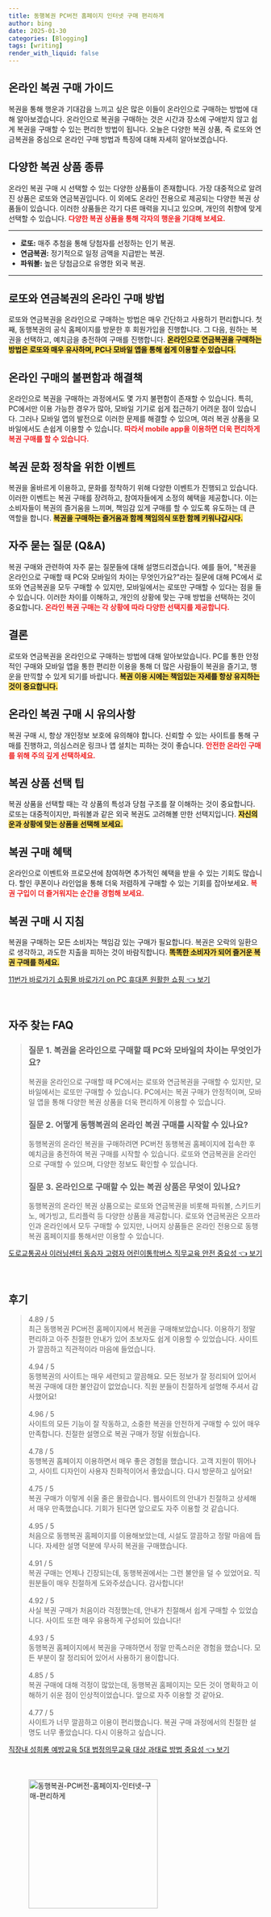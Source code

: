 ```yaml
---
title: 동행복권 PC버전 홈페이지 인터넷 구매 편리하게
author: bing
date: 2025-01-30
categories: [Blogging]
tags: [writing]
render_with_liquid: false
---
```



<h2 id='온라인_복권_구매_가이드'>온라인 복권 구매 가이드</h2>

<p>복권을 통해 행운과 기대감을 느끼고 싶은 많은 이들이 온라인으로 구매하는 방법에 대해 알아보겠습니다. 온라인으로 복권을 구매하는 것은 시간과 장소에 구애받지 않고 쉽게 복권을 구매할 수 있는 편리한 방법이 됩니다. 오늘은 다양한 복권 상품, 즉 로또와 연금복권을 중심으로 온라인 구매 방법과 특징에 대해 자세히 알아보겠습니다.</p>

<h2 id='복권_상품_종류'>다양한 복권 상품 종류</h2>

<p>온라인 복권 구매 시 선택할 수 있는 다양한 상품들이 존재합니다. 가장 대중적으로 알려진 상품은 로또와 연금복권입니다. 이 외에도 온라인 전용으로 제공되는 다양한 복권 상품들이 있습니다. 이러한 상품들은 각기 다른 매력을 지니고 있으며, 개인의 취향에 맞게 선택할 수 있습니다. <b><span style="color: #ee2323;">다양한 복권 상품을 통해 각자의 행운을 기대해 보세요.</span></b></p>

<hr />

<ul>
    <li><b>로또:</b> 매주 추첨을 통해 당첨자를 선정하는 인기 복권.</li>
    <li><b>연금복권:</b> 정기적으로 일정 금액을 지급받는 복권.</li>
    <li><b>파워볼:</b> 높은 당첨금으로 유명한 외국 복권.</li>
</ul>

<hr />

<h2 id='로또_및_연금복권_구매_방법'>로또와 연금복권의 온라인 구매 방법</h2>

<p>로또와 연금복권을 온라인으로 구매하는 방법은 매우 간단하고 사용하기 편리합니다. 첫째, 동행복권의 공식 홈페이지를 방문한 후 회원가입을 진행합니다. 그 다음, 원하는 복권을 선택하고, 예치금을 충전하여 구매를 진행합니다. <b><span style="background-color: #ffe066;">온라인으로 연금복권을 구매하는 방법은 로또와 매우 유사하며, PC나 모바일 앱을 통해 쉽게 이용할 수 있습니다.</span></b></p>

<h2 id='온라인_구매의_장단점'>온라인 구매의 불편함과 해결책</h2>

<p>온라인으로 복권을 구매하는 과정에서도 몇 가지 불편함이 존재할 수 있습니다. 특히, PC에서만 이용 가능한 경우가 많아, 모바일 기기로 쉽게 접근하기 어려운 점이 있습니다. 그러나 모바일 앱의 발전으로 이러한 문제를 해결할 수 있으며, 여러 복권 상품을 모바일에서도 손쉽게 이용할 수 있습니다. <b><span style="color: #ee2323;">따라서 mobile app을 이용하면 더욱 편리하게 복권 구매를 할 수 있습니다.</span></b></p>

<h2 id='복권_문화_정착을_위한_이벤트'>복권 문화 정착을 위한 이벤트</h2>

<p>복권을 올바르게 이용하고, 문화를 정착하기 위해 다양한 이벤트가 진행되고 있습니다. 이러한 이벤트는 복권 구매를 장려하고, 참여자들에게 소정의 혜택을 제공합니다. 이는 소비자들이 복권의 즐거움을 느끼며, 책임감 있게 구매를 할 수 있도록 유도하는 데 큰 역할을 합니다. <b><span style="background-color: #ffe066;">복권을 구매하는 즐거움과 함께 책임의식 또한 함께 키워나갑시다.</span></b></p>

<h2 id='자주_묻는_질문'>자주 묻는 질문 (Q&A)</h2>

<p>복권 구매와 관련하여 자주 묻는 질문들에 대해 설명드리겠습니다. 예를 들어, "복권을 온라인으로 구매할 때 PC와 모바일의 차이는 무엇인가요?"라는 질문에 대해 PC에서 로또와 연금복권을 모두 구매할 수 있지만, 모바일에서는 로또만 구매할 수 있다는 점을 들 수 있습니다. 이러한 차이를 이해하고, 개인의 상황에 맞는 구매 방법을 선택하는 것이 중요합니다. <b><span style="color: #ee2323;">온라인 복권 구매는 각 상황에 따라 다양한 선택지를 제공합니다.</span></b></p>

<h2 id='결론'>결론</h2>

<p>로또와 연금복권을 온라인으로 구매하는 방법에 대해 알아보았습니다. PC를 통한 안정적인 구매와 모바일 앱을 통한 편리한 이용을 통해 더 많은 사람들이 복권을 즐기고, 행운을 만끽할 수 있게 되기를 바랍니다. <b><span style="background-color: #ffe066;">복권 이용 시에는 책임있는 자세를 항상 유지하는 것이 중요합니다.</span></b></p>

<h2 id='온라인_복권_구매_시_유의사항'>온라인 복권 구매 시 유의사항</h2>

<p>복권 구매 시, 항상 개인정보 보호에 유의해야 합니다. 신뢰할 수 있는 사이트를 통해 구매를 진행하고, 의심스러운 링크나 앱 설치는 피하는 것이 좋습니다. <b><span style="color: #ee2323;">안전한 온라인 구매를 위해 주의 깊게 선택하세요.</span></b></p>

<h2 id='복권_상품_선택_팁'>복권 상품 선택 팁</h2>

<p>복권 상품을 선택할 때는 각 상품의 특성과 당첨 구조를 잘 이해하는 것이 중요합니다. 로또는 대중적이지만, 파워볼과 같은 외국 복권도 고려해볼 만한 선택지입니다. <b><span style="background-color: #ffe066;">자신의 운과 상황에 맞는 상품을 선택해 보세요.</span></b></p>

<h2 id='복권_구매_혜택'>복권 구매 혜택</h2>

<p>온라인으로 이벤트와 프로모션에 참여하면 추가적인 혜택을 받을 수 있는 기회도 많습니다. 할인 쿠폰이나 라인업을 통해 더욱 저렴하게 구매할 수 있는 기회를 잡아보세요. <b><span style="color: #ee2323;">복권 구입이 더 즐거워지는 순간을 경험해 보세요.</span></b></p>

<h2 id='복권_구매_지침'>복권 구매 시 지침</h2>

<p>복권을 구매하는 모든 소비자는 책임감 있는 구매가 필요합니다. 복권은 오락의 일환으로 생각하고, 과도한 지출을 피하는 것이 바람직합니다. <b><span style="background-color: #ffe066;">똑똑한 소비자가 되어 즐거운 복권 구매를 하세요.</span></b></p>


<p><a class="click-button" title="11번가 바로가기 쇼핑몰 바로가기 on PC 휴대폰 원활한 쇼핑" href="https://greenforu.github.io/posts/11%EB%B2%88%EA%B0%80-%EB%B0%94%EB%A1%9C%EA%B0%80%EA%B8%B0-%EC%87%BC%ED%95%91%EB%AA%B0-%EB%B0%94%EB%A1%9C%EA%B0%80%EA%B8%B0-on-PC-%ED%9C%B4%EB%8C%80%ED%8F%B0-%EC%9B%90%ED%99%9C%ED%95%9C-%EC%87%BC%ED%95%91/" rel="dofollow">11번가 바로가기 쇼핑몰 바로가기 on PC 휴대폰 원활한 쇼핑 👈 보기</a></p><br>
<h2 id='자주_찾는_FAQ'>자주 찾는 FAQ</h2>
<div itemscope="" itemtype="https://schema.org/FAQPage"> 
<blockquote> 
<div itemscope="" itemprop="mainEntity" itemtype="https://schema.org/Question"> 
<h3 itemprop="name">질문 1. 복권을 온라인으로 구매할 때 PC와 모바일의 차이는 무엇인가요?</h3> 
<div itemscope="" itemprop="acceptedAnswer" itemtype="https://schema.org/Answer"> 
<span itemprop="text"> 
<p>복권을 온라인으로 구매할 때 PC에서는 로또와 연금복권을 구매할 수 있지만, 모바일에서는 로또만 구매할 수 있습니다. PC에서는 복권 구매가 안정적이며, 모바일 앱을 통해 다양한 복권 상품을 더욱 편리하게 이용할 수 있습니다.</p> 
</span> 
</div> 
</div> 
<div itemscope="" itemprop="mainEntity" itemtype="https://schema.org/Question"> 
<h3 itemprop="name">질문 2. 어떻게 동행복권의 온라인 복권 구매를 시작할 수 있나요?</h3> 
<div itemscope="" itemprop="acceptedAnswer" itemtype="https://schema.org/Answer"> 
<span itemprop="text"> 
<p>동행복권의 온라인 복권을 구매하려면 PC버전 동행복권 홈페이지에 접속한 후 예치금을 충전하여 복권 구매를 시작할 수 있습니다. 로또와 연금복권을 온라인으로 구매할 수 있으며, 다양한 정보도 확인할 수 있습니다.</p> 
</span> 
</div> 
</div> 
<div itemscope="" itemprop="mainEntity" itemtype="https://schema.org/Question"> 
<h3 itemprop="name">질문 3. 온라인으로 구매할 수 있는 복권 상품은 무엇이 있나요?</h3> 
<div itemscope="" itemprop="acceptedAnswer" itemtype="https://schema.org/Answer"> 
<span itemprop="text"> 
<p>동행복권의 온라인 복권 상품으로는 로또와 연금복권을 비롯해 파워볼, 스키드키노, 메가빙고, 트리플럭 등 다양한 상품을 제공합니다. 로또와 연금복권은 오프라인과 온라인에서 모두 구매할 수 있지만, 나머지 상품들은 온라인 전용으로 동행복권 홈페이지를 통해서만 이용할 수 있습니다.</p> 
</span> 
</div> 
</div> 
</blockquote> 
</div>
<p><a class="click-button" title="도로교통공사 이러닝센터 동승자 고령자 어린이통학버스 직무교육 안전 중요성" href="https://greenforu.github.io/posts/%EB%8F%84%EB%A1%9C%EA%B5%90%ED%86%B5%EA%B3%B5%EC%82%AC-%EC%9D%B4%EB%9F%AC%EB%8B%9D%EC%84%BC%ED%84%B0-%EB%8F%99%EC%8A%B9%EC%9E%90-%EA%B3%A0%EB%A0%B9%EC%9E%90-%EC%96%B4%EB%A6%B0%EC%9D%B4%ED%86%B5%ED%95%99%EB%B2%84%EC%8A%A4-%EC%A7%81%EB%AC%B4%EA%B5%90%EC%9C%A1-%EC%95%88%EC%A0%84-%EC%A4%91%EC%9A%94%EC%84%B1/" rel="dofollow">도로교통공사 이러닝센터 동승자 고령자 어린이통학버스 직무교육 안전 중요성 👈 보기</a></p><br>
<h2 id='후기'>후기</h2>
<div itemscope itemtype="https://schema.org/Product">
  <blockquote>
  <div itemprop="review" itemscope itemtype="https://schema.org/Review">
      <div itemprop="reviewRating" itemscope itemtype="https://schema.org/Rating"> <span itemprop="ratingValue">4.89</span> / <span itemprop="bestRating">5</span> </div>
      <span itemprop="reviewBody">최근 동행복권 PC버전 홈페이지에서 복권을 구매해보았습니다. 이용하기 정말 편리하고 아주 친절한 안내가 있어 초보자도 쉽게 이용할 수 있었습니다. 사이트가 깔끔하고 직관적이라 마음에 들었습니다.</span>
  </div>
  <br>
  <div itemprop="review" itemscope itemtype="https://schema.org/Review">
      <div itemprop="reviewRating" itemscope itemtype="https://schema.org/Rating"> <span itemprop="ratingValue">4.94</span> / <span itemprop="bestRating">5</span> </div>
      <span itemprop="reviewBody">동행복권의 사이트는 매우 세련되고 깔끔해요. 모든 정보가 잘 정리되어 있어서 복권 구매에 대한 불안감이 없었습니다. 직원 분들이 친절하게 설명해 주셔서 감사했어요!</span>
  </div>
  <br>
  <div itemprop="review" itemscope itemtype="https://schema.org/Review">
      <div itemprop="reviewRating" itemscope itemtype="https://schema.org/Rating"> <span itemprop="ratingValue">4.96</span> / <span itemprop="bestRating">5</span> </div>
      <span itemprop="reviewBody">사이트의 모든 기능이 잘 작동하고, 소중한 복권을 안전하게 구매할 수 있어 매우 만족합니다. 친절한 설명으로 복권 구매가 정말 쉬웠습니다.</span>
  </div>
  <br>
  <div itemprop="review" itemscope itemtype="https://schema.org/Review">
      <div itemprop="reviewRating" itemscope itemtype="https://schema.org/Rating"> <span itemprop="ratingValue">4.78</span> / <span itemprop="bestRating">5</span> </div>
      <span itemprop="reviewBody">동행복권 홈페이지 이용하면서 매우 좋은 경험을 했습니다. 고객 지원이 뛰어나고, 사이트 디자인이 사용자 친화적이어서 좋았습니다. 다시 방문하고 싶어요!</span>
  </div>
  <br>
  <div itemprop="review" itemscope itemtype="https://schema.org/Review">
      <div itemprop="reviewRating" itemscope itemtype="https://schema.org/Rating"> <span itemprop="ratingValue">4.75</span> / <span itemprop="bestRating">5</span> </div>
      <span itemprop="reviewBody">복권 구매가 이렇게 쉬울 줄은 몰랐습니다. 웹사이트의 안내가 친절하고 상세해서 매우 만족했습니다. 기회가 된다면 앞으로도 자주 이용할 것 같습니다.</span>
  </div>
  <br>
  <div itemprop="review" itemscope itemtype="https://schema.org/Review">
      <div itemprop="reviewRating" itemscope itemtype="https://schema.org/Rating"> <span itemprop="ratingValue">4.95</span> / <span itemprop="bestRating">5</span> </div>
      <span itemprop="reviewBody">처음으로 동행복권 홈페이지를 이용해보았는데, 시설도 깔끔하고 정말 마음에 듭니다. 자세한 설명 덕분에 무사히 복권을 구매했습니다.</span>
  </div>
  <br>
  <div itemprop="review" itemscope itemtype="https://schema.org/Review">
      <div itemprop="reviewRating" itemscope itemtype="https://schema.org/Rating"> <span itemprop="ratingValue">4.91</span> / <span itemprop="bestRating">5</span> </div>
      <span itemprop="reviewBody">복권 구매는 언제나 긴장되는데, 동행복권에서는 그런 불안을 덜 수 있었어요. 직원분들이 매우 친절하게 도와주셨습니다. 감사합니다!</span>
  </div>
  <br>
  <div itemprop="review" itemscope itemtype="https://schema.org/Review">
      <div itemprop="reviewRating" itemscope itemtype="https://schema.org/Rating"> <span itemprop="ratingValue">4.92</span> / <span itemprop="bestRating">5</span> </div>
      <span itemprop="reviewBody">사실 복권 구매가 처음이라 걱정했는데, 안내가 친절해서 쉽게 구매할 수 있었습니다. 사이트 또한 매우 유용하게 구성되어 있습니다!</span>
  </div>
  <br>
  <div itemprop="review" itemscope itemtype="https://schema.org/Review">
      <div itemprop="reviewRating" itemscope itemtype="https://schema.org/Rating"> <span itemprop="ratingValue">4.93</span> / <span itemprop="bestRating">5</span> </div>
      <span itemprop="reviewBody">동행복권 홈페이지에서 복권을 구매하면서 정말 만족스러운 경험을 했습니다. 모든 부분이 잘 정리되어 있어서 사용하기 용이합니다.</span>
  </div>
  <br>
  <div itemprop="review" itemscope itemtype="https://schema.org/Review">
      <div itemprop="reviewRating" itemscope itemtype="https://schema.org/Rating"> <span itemprop="ratingValue">4.85</span> / <span itemprop="bestRating">5</span> </div>
      <span itemprop="reviewBody">복권 구매에 대해 걱정이 많았는데, 동행복권 홈페이지는 모든 것이 명확하고 이해하기 쉬운 점이 인상적이었습니다. 앞으로 자주 이용할 것 같아요.</span>
  </div>
  <br>
  <div itemprop="review" itemscope itemtype="https://schema.org/Review">
      <div itemprop="reviewRating" itemscope itemtype="https://schema.org/Rating"> <span itemprop="ratingValue">4.77</span> / <span itemprop="bestRating">5</span> </div>
      <span itemprop="reviewBody">사이트가 너무 깔끔하고 이용이 편리했습니다. 복권 구매 과정에서의 친절한 설명도 너무 좋았습니다. 다시 이용하고 싶습니다.</span>
  </div>
  </blockquote>
</div>
<p><a class="click-button" title="직장내 성희롱 예방교육 5대 법정의무교육 대상 과태료 방법 중요성" href="https://greenforu.github.io/posts/%EC%A7%81%EC%9E%A5%EB%82%B4-%EC%84%B1%ED%9D%AC%EB%A1%B1-%EC%98%88%EB%B0%A9%EA%B5%90%EC%9C%A1-5%EB%8C%80-%EB%B2%95%EC%A0%95%EC%9D%98%EB%AC%B4%EA%B5%90%EC%9C%A1-%EB%8C%80%EC%83%81-%EA%B3%BC%ED%83%9C%EB%A3%8C-%EB%B0%A9%EB%B2%95-%EC%A4%91%EC%9A%94%EC%84%B1/" rel="dofollow">직장내 성희롱 예방교육 5대 법정의무교육 대상 과태료 방법 중요성 👈 보기</a></p><br>
<figure class="image"><img src="https://greenforu.github.io/assets/img/thumbnail/동행복권-PC버전-홈페이지-인터넷-구매-편리하게.webp" alt="동행복권-PC버전-홈페이지-인터넷-구매-편리하게" width="256" height="256"></figure>